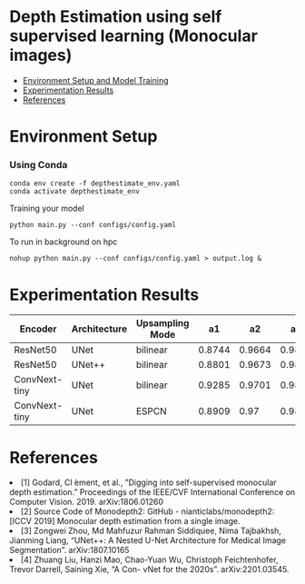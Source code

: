 # Depth Estimation using self supervised learning (Monocular images)


* [Environment Setup and Model Training](#env)
* [Experimentation Results](#results)
* [References](#ref)



<a name="env"></a>
# Environment Setup

### Using Conda 
```
conda env create -f depthestimate_env.yaml
conda activate depthestimate_env
```


Training your model
```
python main.py --conf configs/config.yaml 
```

To run in background on hpc

```
nohup python main.py --conf configs/config.yaml > output.log &
```

<a name="results"></a>
# Experimentation Results
| Encoder       | Architecture | Upsampling Mode | a1     | a2     | a3     | abs_rel | log_rms | rms   | sq_rel |
|---------------|--------------|-----------------|--------|--------|--------|---------|---------|-------|--------|
| ResNet50      | UNet         | bilinear        | 0.8744 | 0.9664 | 0.9878 | 0.123   | 0.1925  | 4.407 | 0.9378 |
| ResNet50      | UNet++       | bilinear        | 0.8801 | 0.9673 | 0.9896 | 0.1356  | 0.1852  | 4.348 | 0.9008 |
| ConvNext-tiny | UNet         | bilinear        | 0.9285 | 0.9701 | 0.9832 | 0.0996  | 0.1809  | 3.975 | 0.7534 |
| ConvNext-tiny | UNet         | ESPCN           | 0.8909 | 0.97   | 0.989  | 0.1017  | 0.185   | 3.886 | 0.587  |


<a name="ref"></a>
# References
<li>[1] Godard, Cl ́ement, et al., ”Digging into self-supervised monocular depth estimation.” Proceedings of the
IEEE/CVF International Conference on Computer Vision. 2019. arXiv:1806.01260
<li>[2] Source Code of Monodepth2: GitHub - nianticlabs/monodepth2: [ICCV 2019] Monocular depth estimation
from a single image.
<li>[3] Zongwei Zhou, Md Mahfuzur Rahman Siddiquee, Nima Tajbakhsh, Jianming Liang, “UNet++: A Nested
U-Net Architecture for Medical Image Segmentation”. arXiv:1807.10165
<li>[4] Zhuang Liu, Hanzi Mao, Chao-Yuan Wu, Christoph Feichtenhofer, Trevor Darrell, Saining Xie, “A Con-
vNet for the 2020s”. arXiv:2201.03545.
